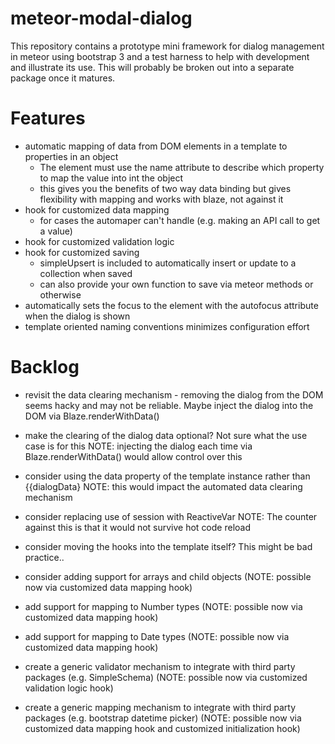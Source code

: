 # meteor-modal-dialog

This repository contains a prototype mini framework for dialog management in meteor using bootstrap 3 and a test
harness to help with development and illustrate its use.  This will probably be broken out into a separate
package once it matures.

Features
========

* automatic mapping of data from DOM elements in a template to properties in an object
    * The element must use the name attribute to describe which property to map the value into int the object
    * this gives you the benefits of two way data binding but gives flexibility with mapping and
      works with blaze, not against it
* hook for customized data mapping
    * for cases the automaper can't handle (e.g. making an API call to get a value)
* hook for customized validation logic
* hook for customized saving
    * simpleUpsert is included to automatically insert or update to a collection when saved
    * can also provide your own function to save via meteor methods or otherwise
* automatically sets the focus to the element with the autofocus attribute when the  dialog is shown
* template oriented naming conventions minimizes configuration effort

Backlog
=======
* revisit the data clearing mechanism - removing the dialog from the DOM seems hacky and may not be reliable.
  Maybe inject the dialog into the DOM via Blaze.renderWithData()
* make the clearing of the dialog data optional?  Not sure what the use case is for this
  NOTE: injecting the dialog each time via Blaze.renderWithData() would allow control over this
* consider using the data property of the template instance rather than {{dialogData}
  NOTE: this would impact the automated data clearing mechanism
* consider replacing use of session with ReactiveVar
  NOTE: The counter against this is that it would not survive hot code reload
* consider moving the hooks into the template itself?  This might be bad practice..

* consider adding support for arrays and child objects (NOTE: possible now via customized data mapping hook)
* add support for mapping to Number types (NOTE: possible now via customized data mapping hook)
* add support for mapping to Date types (NOTE: possible now via customized data mapping hook)
* create a generic validator mechanism to integrate with third party packages (e.g. SimpleSchema)
  (NOTE: possible now via customized validation logic hook)
* create a generic mapping mechanism to integrate with third party packages (e.g. bootstrap datetime picker)
  (NOTE: possible now via customized data mapping hook and customized initialization hook)
